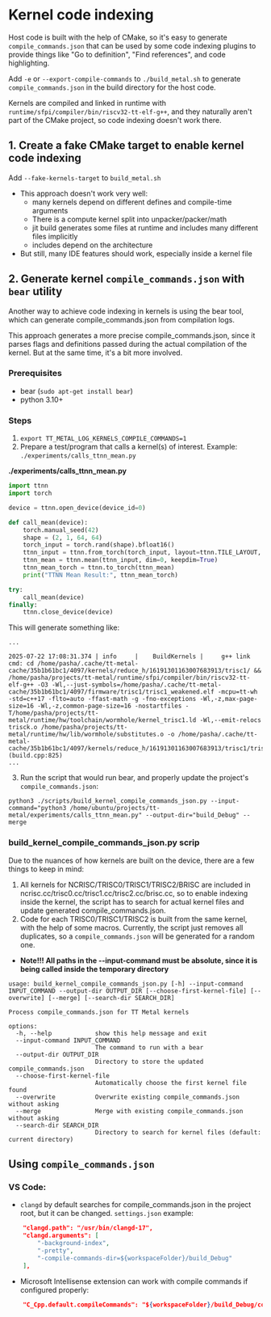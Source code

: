 # Kernel code indexing

Host code is built with the help of CMake, so it's easy to generate `compile_commands.json` that can be used by some code indexing plugins to provide things like "Go to definition", "Find references", and code highlighting.

Add `-e` or `--export-compile-commands` to `./build_metal.sh` to generate `compile_commands.json` in the build directory for the host code.

Kernels are compiled and linked in runtime with `runtime/sfpi/compiler/bin/riscv32-tt-elf-g++`, and they naturally aren't part of the CMake project, so code indexing doesn't work there.

## 1. Create a fake CMake target to enable kernel code indexing
Add `--fake-kernels-target` to `build_metal.sh`

- This approach doesn't work very well:
  - many kernels depend on different defines and compile-time arguments
  - There is a compute kernel split into unpacker/packer/math
  - jit build generates some files at runtime and includes many different files implicitly
  - includes depend on the architecture
- But still, many IDE features should work, especially inside a kernel file


## 2. Generate kernel `compile_commands.json` with `bear` utility
Another way to achieve code indexing in kernels is using the bear tool, which can generate compile_commands.json from compilation logs.

This approach generates a more precise compile_commands.json, since it parses flags and definitions passed during the actual compilation of the kernel. But at the same time, it's a bit more involved.

### Prerequisites
- bear (`sudo apt-get install bear`)
- python 3.10+

### Steps
1. `export TT_METAL_LOG_KERNELS_COMPILE_COMMANDS=1`
2. Prepare a test/program that calls a kernel(s) of interest. Example: `./experiments/calls_ttnn_mean.py`

**./experiments/calls_ttnn_mean.py**
```python
import ttnn
import torch

device = ttnn.open_device(device_id=0)

def call_mean(device):
    torch.manual_seed(42)
    shape = (2, 1, 64, 64)
    torch_input = torch.rand(shape).bfloat16()
    ttnn_input = ttnn.from_torch(torch_input, layout=ttnn.TILE_LAYOUT, dtype=ttnn.bfloat16, device=device)
    ttnn_mean = ttnn.mean(ttnn_input, dim=0, keepdim=True)
    ttnn_mean_torch = ttnn.to_torch(ttnn_mean)
    print("TTNN Mean Result:", ttnn_mean_torch)

try:
    call_mean(device)
finally:
    ttnn.close_device(device)
```

This will generate something like:
```
...

2025-07-22 17:08:31.374 | info     |    BuildKernels |     g++ link cmd: cd /home/pasha/.cache/tt-metal-cache/35b1b61bc1/4097/kernels/reduce_h/16191301163007683913/trisc1/ && /home/pasha/projects/tt-metal/runtime/sfpi/compiler/bin/riscv32-tt-elf-g++ -O3 -Wl,--just-symbols=/home/pasha/.cache/tt-metal-cache/35b1b61bc1/4097/firmware/trisc1/trisc1_weakened.elf -mcpu=tt-wh -std=c++17 -flto=auto -ffast-math -g -fno-exceptions -Wl,-z,max-page-size=16 -Wl,-z,common-page-size=16 -nostartfiles -T/home/pasha/projects/tt-metal/runtime/hw/toolchain/wormhole/kernel_trisc1.ld -Wl,--emit-relocs trisck.o /home/pasha/projects/tt-metal/runtime/hw/lib/wormhole/substitutes.o -o /home/pasha/.cache/tt-metal-cache/35b1b61bc1/4097/kernels/reduce_h/16191301163007683913/trisc1/trisc1.elf (build.cpp:825)
...
```

3. Run the script that would run bear, and properly update the project's `compile_commands.json`:

`python3 ./scripts/build_kernel_compile_commands_json.py --input-command="python3 /home/ubuntu/projects/tt-metal/experiments/calls_ttnn_mean.py" --output-dir="build_Debug" --merge`

### build_kernel_compile_commands_json.py scrip

Due to the nuances of how kernels are built on the device, there are a few things to keep in mind:
1. All kernels for NCRISC/TRISC0/TRISC1/TRISC2/BRISC are included in ncrisc.cc/trisc0.cc/trisc1.cc/trisc2.cc/brisc.cc, so to enable indexing inside the kernel, the script has to search for actual kernel files and update generated compile_commands.json.
2. Code for each TRISC0/TRISC1/TRISC2 is built from the same kernel, with the help of some macros. Currently, the script just removes all duplicates, so a `compile_commands.json` will be generated for a random one.

- **Note!!! All paths in the --input-command must be absolute, since it is being called inside the temporary directory**

```
usage: build_kernel_compile_commands_json.py [-h] --input-command INPUT_COMMAND --output-dir OUTPUT_DIR [--choose-first-kernel-file] [--overwrite] [--merge] [--search-dir SEARCH_DIR]

Process compile_commands.json for TT Metal kernels

options:
  -h, --help            show this help message and exit
  --input-command INPUT_COMMAND
                        The command to run with a bear
  --output-dir OUTPUT_DIR
                        Directory to store the updated compile_commands.json
  --choose-first-kernel-file
                        Automatically choose the first kernel file found
  --overwrite           Overwrite existing compile_commands.json without asking
  --merge               Merge with existing compile_commands.json without asking
  --search-dir SEARCH_DIR
                        Directory to search for kernel files (default: current directory)
```


## Using `compile_commands.json`
### VS Code:
- `clangd` by default searches for compile_commands.json in the project root, but it can be changed. `settings.json` example:
```json
    "clangd.path": "/usr/bin/clangd-17",
    "clangd.arguments": [
        "-background-index",
        "-pretty",
        "-compile-commands-dir=${workspaceFolder}/build_Debug"
    ],
```
- Microsoft Intellisense extension can work with compile commands if configured properly:
```json
    "C_Cpp.default.compileCommands": "${workspaceFolder}/build_Debug/compile_commands.json",
```
